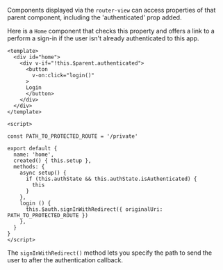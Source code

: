 Components displayed via the `router-view` can access properties of that parent component, including the 'authenticated' prop added.

Here is a `Home` component that checks this property and offers a link to a perform a sign-in if the user isn't already authenticated to this app.

```vue
<template>
  <div id="home">
    <div v-if="!this.$parent.authenticated">
      <button
        v-on:click="login()"
      >
      Login
      </button>
    </div>
  </div>
</template>

<script>

const PATH_TO_PROTECTED_ROUTE = '/private'

export default {
  name: 'home',
  created() { this.setup },
  methods: {
    async setup() {
      if (this.authState && this.authState.isAuthenticated) {
        this
      }
    },
    login () {
      this.$auth.signInWithRedirect({ originalUri: PATH_TO_PROTECTED_ROUTE })
    },
  }
}
</script>
```

The `signInWithRedirect()` method lets you specify the path to send the user to after the authentication callback.
